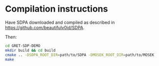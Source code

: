 # Compilation instructions

Have SDPA downloaded and compiled as described  in https://github.com/beautifulv0id/SDPA. 

Then:

```bash
cd GRET-SDP-DEMO
mkdir build && cd build
cmake .. -DSDPA_ROOT_DIR=path/to/SDPA -DMOSEK_ROOT_DIR=path/to/MOSEK
make
```
